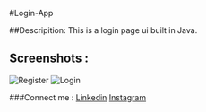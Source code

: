 #Login-App

##Descripition:
This is a login page ui built in Java.

## Screenshots :
![Register](https://user-images.githubusercontent.com/89861517/143281868-27fccfaf-dda8-4111-b80c-78a822a6fca4.jpeg)
![Login](https://user-images.githubusercontent.com/89861517/143281890-7594d683-6780-4473-b460-ea9aa598ae41.jpeg)


###Connect me : 
[Linkedin](https://www.linkedin.com/in/nirdesh-d-55d408209)
[Instagram](https://instagram.com/nirdesh_devadiya)

